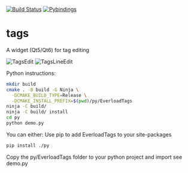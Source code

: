[![Build Status](https://github.com/nicktrandafil/tags/actions/workflows/ci.yml/badge.svg?branch=main)](https://github.com/nicktrandafil/tags/actions/workflows/ci.yml)
[![Pybindings](https://github.com/nicktrandafil/tags/actions/workflows/ci_pybindings.yml/badge.svg?branch=main)](https://github.com/nicktrandafil/tags/actions/workflows/ci_pybindings.yml)

# tags

A widget (Qt5/Qt6) for tag editing

![TagsEdit](screenshot/example-edit.png)
![TagsLineEdit](screenshot/example-line-edit.png)

Python instructions:

```bash
mkdir build
cmake . -B build -G Ninja \
  -DCMAKE_BUILD_TYPE=Release \
  -DCMAKE_INSTALL_PREFIX=$(pwd)/py/EverloadTags
ninja -C build/
ninja -C build/ install
cd py
python demo.py
```

You can either:
Use pip to add EverloadTags to your site-packages

```bash
pip install ./py
```

Copy the py/EverloadTags folder to your python project and import see demo.py
